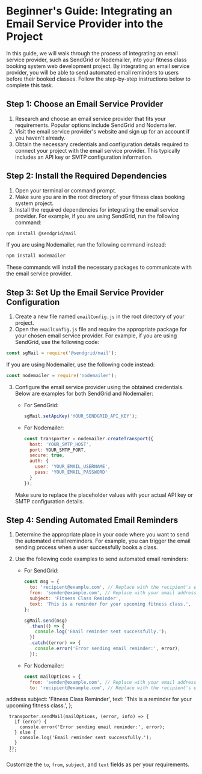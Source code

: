 # Beginner's Guide: Integrating an Email Service Provider into the Project

In this guide, we will walk through the process of integrating an email service provider, such as SendGrid or Nodemailer, into your fitness class booking system web development project. By integrating an email service provider, you will be able to send automated email reminders to users before their booked classes. Follow the step-by-step instructions below to complete this task.

## Step 1: Choose an Email Service Provider
1. Research and choose an email service provider that fits your requirements. Popular options include SendGrid and Nodemailer.
2. Visit the email service provider's website and sign up for an account if you haven't already.
3. Obtain the necessary credentials and configuration details required to connect your project with the email service provider. This typically includes an API key or SMTP configuration information.

## Step 2: Install the Required Dependencies
1. Open your terminal or command prompt.
2. Make sure you are in the root directory of your fitness class booking system project.
3. Install the required dependencies for integrating the email service provider. For example, if you are using SendGrid, run the following command:
```bash
npm install @sendgrid/mail
```
   If you are using Nodemailer, run the following command instead:
```bash
npm install nodemailer
```
   These commands will install the necessary packages to communicate with the email service provider.

## Step 3: Set Up the Email Service Provider Configuration
1. Create a new file named `emailConfig.js` in the root directory of your project.
2. Open the `emailConfig.js` file and require the appropriate package for your chosen email service provider. For example, if you are using SendGrid, use the following code:
```javascript
const sgMail = require('@sendgrid/mail');
```
   If you are using Nodemailer, use the following code instead:
```javascript
const nodemailer = require('nodemailer');
```

3. Configure the email service provider using the obtained credentials. Below are examples for both SendGrid and Nodemailer:

   - For SendGrid:
     ```javascript
     sgMail.setApiKey('YOUR_SENDGRID_API_KEY');
     ```

   - For Nodemailer:
     ```javascript
     const transporter = nodemailer.createTransport({
       host: 'YOUR_SMTP_HOST',
       port: YOUR_SMTP_PORT,
       secure: true,
       auth: {
         user: 'YOUR_EMAIL_USERNAME',
         pass: 'YOUR_EMAIL_PASSWORD'
       }
     });
     ```

   Make sure to replace the placeholder values with your actual API key or SMTP configuration details.

## Step 4: Sending Automated Email Reminders
1. Determine the appropriate place in your code where you want to send the automated email reminders. For example, you can trigger the email sending process when a user successfully books a class.
2. Use the following code examples to send automated email reminders:

   - For SendGrid:
     ```javascript
     const msg = {
       to: 'recipient@example.com', // Replace with the recipient's email address
       from: 'sender@example.com', // Replace with your email address
       subject: 'Fitness Class Reminder',
       text: 'This is a reminder for your upcoming fitness class.',
     };

     sgMail.send(msg)
       .then(() => {
         console.log('Email reminder sent successfully.');
       })
       .catch((error) => {
         console.error('Error sending email reminder:', error);
       });
     ```

   - For Nodemailer:
     ```javascript
     const mailOptions = {
       from: 'sender@example.com', // Replace with your email address
       to: 'recipient@example.com', // Replace with the recipient's email

 address
       subject: 'Fitness Class Reminder',
       text: 'This is a reminder for your upcoming fitness class.',
     };

     transporter.sendMail(mailOptions, (error, info) => {
       if (error) {
         console.error('Error sending email reminder:', error);
       } else {
         console.log('Email reminder sent successfully.');
       }
     });
     ```

   Customize the `to`, `from`, `subject`, and `text` fields as per your requirements.
